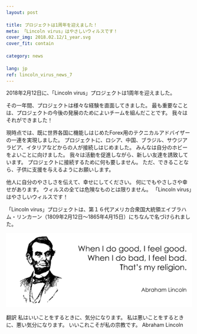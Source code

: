 ```yaml
---
layout: post

title: プロジェクトは1周年を迎えました！
meta: 「Lincoln virus」はやさしいウィルスです！
cover_img: 2018.02.12/1_year.svg
cover_fit: contain

category: news

lang: jp
ref: lincoln_virus_news_7
---
```


2018年2月12日に、「Lincoln virus」プロジェクトは1周年を迎えました。

その一年間、プロジェクトは様々な経験を直面してきました。
最も重要なことは、プロジェクトの今後の発展のためによいチームを組んだことです。
我々はそれができました！

現時点では、既に世界各国に機能しはじめたForex用のテクニカルアドバイザーの一連を実現しました。
プロジェクトに、ロシア、中国、ブラジル、サウジアラビア、イタリアなどからの人が接続しはじめました。
みんなは自分のホビーをよいことに向けました。
我々は活動を促進しながら、新しい友達を誘致しています。
プロジェクトに接続するために何も要しません。
ただ、できることなら、子供に支援を与えるようにお願いします。

他人に自分のやさしさを伝えて、幸せにしてください。
何にでもやさしさや幸せがあります。
ウィルスの全ては危険なものとは限りません。
「Lincoln virus」はやさしいウィルスです！

「Lincoln virus」プロジェクトは、第１６代アメリカ合衆国大統領エイブラハム・リンカーン（1809年2月12日～1865年4月15日）にちなんで名づけられました。

<a data-fancybox="gallery" href="/img/news/2018.02.12/Lincoln.svg"><img src="/img/news/2018.02.12/Lincoln.svg" alt=""></a>

翻訳
私はいいことをするときに、気分になります。 
私は悪いことをするときに、悪い気分になります。 
いいこれこそが私の宗教です。
Abraham Lincoln
